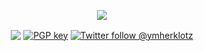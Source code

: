 <p align="center"><img align="center" src="https://github-readme-stats.vercel.app/api?username=ymherklotz&count_private=true&hide_border=true&show_icons=true&theme=vue&include_all_commits=true&hide_title=true" /></p>

<p align="center">
<a href="https://yannherklotz.com"><img align="center" src="https://img.shields.io/badge/blog-yannherklotz.com-00c266" /></a>
<a href="https://yannherklotz.com/docs/yannherklotz.gpg"><img alt="PGP key" align="center" src="https://img.shields.io/badge/pgp-0x61AF7535897E42B0-00c266" /></a>
<a href="https://twitter.com/@ymherklotz"><img alt="Twitter follow @ymherklotz" align="center" src="https://img.shields.io/twitter/follow/ymherklotz?label=%40ymherklotz&logoColor=00c266&style=social" /></a>
</p>

